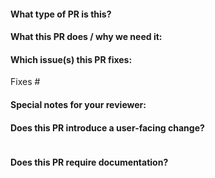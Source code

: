 <!--  Thanks for sending a pull request!  Here are some tips for you:

1. If this is your first time, please read our contributor guidelines here:
https://github.com/replicatedhq/kots/blob/master/CONTRIBUTING.md.
2. Please label this pull request according to what type of issue you are addressing, especially if this is a release targeted pull request. For reference on required PR/issue labels, see here:
https://github.com/replicatedhq/kots/labels?q=kind%2F
3. Ensure you have added appropriate tests for your PR. For more information read here:
https://github.com/replicatedhq/kots/blob/master/CONTRIBUTING.md#testing
4. If the PR is unfinished, please mark it as a draft.
-->

#### What type of PR is this?

<!--
Add one of the following labels:
/kind bug
/kind documentation
/kind enhancement
/kind chore
-->

#### What this PR does / why we need it:

#### Which issue(s) this PR fixes:
<!--
*Automatically closes linked issue when PR is merged.
Usage: `Fixes #<issue number>`, or `Fixes (paste link of issue)`.
-->
Fixes #

#### Special notes for your reviewer:

#### Does this PR introduce a user-facing change?
<!--
If no, just write "NONE" in the release-note block below.
If yes, a release note is required:
-->
```release-note

```

#### Does this PR require documentation?
<!--
If no, just write "NONE" below.
If yes, link to the related https://github.com/replicatedhq/kots.io documentation PR:
-->

